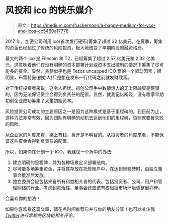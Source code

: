 # 风投和 ico 的快乐媒介

> 原文：<https://medium.com/hackernoon/a-happy-medium-for-vcs-and-icos-cc5460a17776>

2017 年，加密公司利用 ico(首次发行硬币)筹集了超过 32 亿美元。在夏季，筹集的资金已经超过了传统的风险投资，极大地改变了早期阶段的融资格局。

最大的两个 ico 是 Filecoin 和 T2，已经筹集了超过 2.57 亿美元和 2.32 亿美元，这意味着他们在没有明确的资本部署计划或资本支出控制的情况下筹集了尽可能多的资金。显然，贪婪似乎也是 Tezos uncapped ICO 案的一个驱动因素；很明显，布雷特曼(创始人)只是想在发布一行代码之前就发财致富。

对于传统投资者来说，这令人担忧。初创公司手中数额惊人的无上限融资是荒谬的，因为无法保证资金会得到负责任的配置。显然，就我记忆所及，没有哪家早期初创企业成功筹集了大量初始资本。

风险投资公司成功的主要原因之一是因为这种模式是基于里程碑的。到目前为止，这种方法非常有效，因为团队有明确的动机去达到他们的里程碑，否则就要冒失败的风险。

从企业家的角度来看，桌上有钱，离开是不明智的。从投资者的角度来看，不能保证这些资金会得到负责任的配置。

所以，如果你在计划一个 ICO，我建议一个折中的办法:

1.  建立明确的里程碑，并为各种场景定义部署结构。
2.  尽可能多地筹集资金，并将其存放在托管账户中，在达到里程碑时，由独立董事会批准后发放。
3.  独立委员会应包括来自所有利益相关者的代表，包括投资者、公司、用户和管理网络的行业。考虑到灵活性，董事会还应该有权根据市场环境调整里程碑。

会喜欢你的想法！

如果你喜欢看这篇文章，请花点时间推荐它并与你的朋友分享！也可以关注我[*Twitter*](http://twitter.com/GregOsuri)*进行常规的区块链相关评论。*